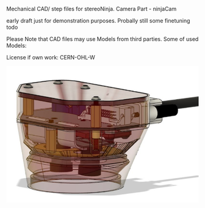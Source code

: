Mechanical CAD/ step files for stereoNinja. Camera Part - ninjaCam


early draft just for demonstration purposes. Probally still some finetuning todo 

Please Note that CAD files may use Models from third parties. Some of used Models: 
	

License if own work:
CERN-OHL-W 

![previw Image](ninjaCamPreview.JPG)